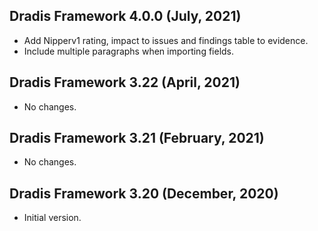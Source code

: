 ## Dradis Framework 4.0.0 (July, 2021) ##

*  Add Nipperv1 rating, impact to issues and findings table to evidence.
*  Include multiple paragraphs when importing fields.

## Dradis Framework 3.22 (April, 2021) ##

*  No changes.

## Dradis Framework 3.21 (February, 2021) ##

*  No changes.

## Dradis Framework 3.20 (December, 2020) ##

*  Initial version.
